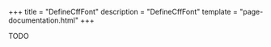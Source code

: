 +++
title = "DefineCffFont"
description = "DefineCffFont"
template = "page-documentation.html"
+++

TODO
